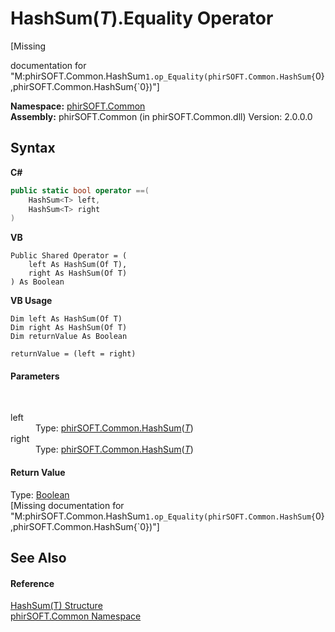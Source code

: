 # HashSum(*T*).Equality Operator 
 

\[Missing <summary> documentation for "M:phirSOFT.Common.HashSum`1.op_Equality(phirSOFT.Common.HashSum{`0},phirSOFT.Common.HashSum{`0})"\]

**Namespace:**&nbsp;<a href="e822f0a1-f524-76ce-c72d-9a62b8c4e673">phirSOFT.Common</a><br />**Assembly:**&nbsp;phirSOFT.Common (in phirSOFT.Common.dll) Version: 2.0.0.0

## Syntax

**C#**<br />
``` C#
public static bool operator ==(
	HashSum<T> left,
	HashSum<T> right
)
```

**VB**<br />
``` VB
Public Shared Operator = ( 
	left As HashSum(Of T),
	right As HashSum(Of T)
) As Boolean
```

**VB Usage**<br />
``` VB Usage
Dim left As HashSum(Of T)
Dim right As HashSum(Of T)
Dim returnValue As Boolean

returnValue = (left = right)
```


#### Parameters
&nbsp;<dl><dt>left</dt><dd>Type: <a href="2ba12663-0b38-f3a5-8601-53777204340c">phirSOFT.Common.HashSum</a>(<a href="2ba12663-0b38-f3a5-8601-53777204340c">*T*</a>)<br /></dd><dt>right</dt><dd>Type: <a href="2ba12663-0b38-f3a5-8601-53777204340c">phirSOFT.Common.HashSum</a>(<a href="2ba12663-0b38-f3a5-8601-53777204340c">*T*</a>)<br /></dd></dl>

#### Return Value
Type: <a href="http://msdn2.microsoft.com/en-us/library/a28wyd50" target="_blank">Boolean</a><br />\[Missing <returns> documentation for "M:phirSOFT.Common.HashSum`1.op_Equality(phirSOFT.Common.HashSum{`0},phirSOFT.Common.HashSum{`0})"\]

## See Also


#### Reference
<a href="2ba12663-0b38-f3a5-8601-53777204340c">HashSum(T) Structure</a><br /><a href="e822f0a1-f524-76ce-c72d-9a62b8c4e673">phirSOFT.Common Namespace</a><br />